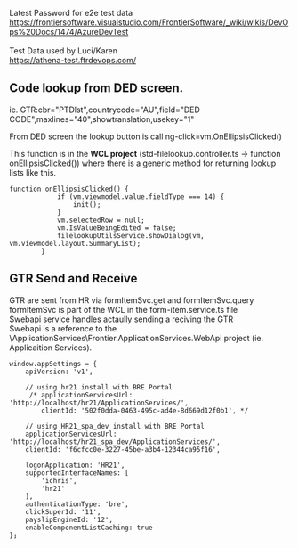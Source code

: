 Latest Password for e2e test data<br>
https://frontiersoftware.visualstudio.com/FrontierSoftware/_wiki/wikis/DevOps%20Docs/1474/AzureDevTest
<br><br>Test Data used by Luci/Karen<br>https://athena-test.ftrdevops.com/

## Code lookup from DED screen.

ie. GTR:cbr="PTDlst",countrycode="AU",field="DED CODE",maxlines="40",showtranslation,usekey="1"

From DED screen the lookup button is call ng-click=vm.OnEllipsisClicked()

This function is in the **WCL project** (std-filelookup.controller.ts -> function onEllipsisClicked()) where there is a generic method for returning lookup lists like this.

```
function onEllipsisClicked() {
            if (vm.viewmodel.value.fieldType === 14) {
                init();
            }
            vm.selectedRow = null;
            vm.IsValueBeingEdited = false;
            filelookupUtilsService.showDialog(vm, vm.viewmodel.layout.SummaryList);
        }
```

## GTR Send and Receive
GTR are sent from HR via formItemSvc.get and formItemSvc.query<br>
formItemSvc is part of the WCL in the form-item.service.ts file<br>
$webapi service handles actaully sending a reciving the GTR<br>
$webapi is a reference to the  \ApplicationServices\Frontier.ApplicationServices.WebApi  project (ie. Applicaition Services).

```
window.appSettings = {
    apiVersion: 'v1',
    
    // using hr21 install with BRE Portal
     /* applicationServicesUrl: 'http://localhost/hr21/ApplicationServices/',
        clientId: '502f0dda-0463-495c-ad4e-8d669d12f0b1', */
    
    // using HR21_spa_dev install with BRE Portal    
    applicationServicesUrl: 'http://localhost/hr21_spa_dev/ApplicationServices/',
    clientId: 'f6cfcc0e-3227-45be-a3b4-12344ca95f16',  

    logonApplication: 'HR21',
    supportedInterfaceNames: [
        'ichris',
        'hr21'
    ],
    authenticationType: 'bre',
    clickSuperId: '11',
    payslipEngineId: '12',
    enableComponentListCaching: true
};
```
